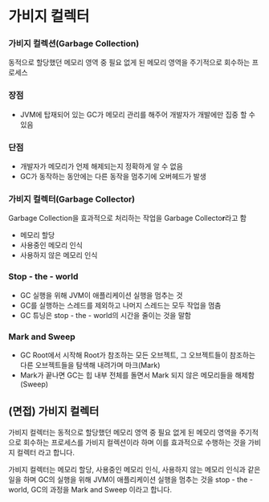 # 가비지 컬렉터

### ****가비지 컬렉션(Garbage Collection)****

동적으로 할당했던 메모리 영역 중 필요 없게 된 메모리 영역을 주기적으로 회수하는 프로세스 

### 장점

- JVM에 탑재되어 있는 GC가 메모리 관리를 해주어 개발자가 개발에만 집중 할 수 있음

### 단점

- 개발자가 메모리가 언제 해제되는지 정확하게 알 수 없음
- GC가 동작하는 동안에는 다른 동작을 멈추기에 오버헤드가 발생

### ****가비지 컬렉터(Garbage Collector)****

Garbage Collection을 효과적으로 처리하는 작업을 Garbage Collecto****r****라고 함

- 메모리 할당
- 사용중인 메모리 인식
- 사용하지 않은 메모리 인식

### **Stop - the - world**

- GC 실행을 위해 JVM이 애플리케이션 실행을 멈추는 것
- GC를 실행하는 스레드를 제외하고 나머지 스레드는 모두 작업을 멈춤
- GC 튜닝은 stop - the - world의 시간을 줄이는 것을 말함

### ****Mark and Sweep****

- GC Root에서 시작해 Root가 참조하는 모든 오브젝트, 그 오브젝트들이 참조하는 다른 오브젝트들을 탐색해 내려가며 마크(Mark)
- Mark가 끝나면 GC는 힙 내부 전체를 돌면서 Mark 되지 않은 메모리들을 해제함(Sweep)

## (면접) 가비지 컬렉터

가비지 컬렉터는 동적으로 할당했던 메모리 영역 중 필요 없게 된 메모리 영역을 주기적으로 회수하는 프로세스를 가비지 컬렉션이라 하며 이를 효과적으로 수행하는 것을 가비지 컬렉터 라고 합니다. 

가비지 컬렉터는 메모리 할당, 사용중인 메모리 인식, 사용하지 않는 메모리 인식과 같은 일을 하며 GC의 실행을 위해 JVM이 애플리케이션 실행을 멈추는 것을 stop - the - world, GC의 과정을 Mark and Sweep 이라고 합니다.
